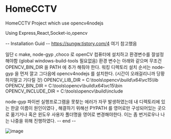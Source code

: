 # HomeCCTV
HomeCCTV Project which use opencv4nodejs

Using Express,React,Socket-io,opencv


-- Installation Guid --
https://sungw.tistory.com/4 여기 참고했음

일단 c make, node-gyp ,choco 로 openCV 컴퓨터에 설치하고 환경변수를 잘설정해야함  (global windows-build-tools 필요없음)
환경 변수는 아래와 같으며 무조건 OPENCV_BIN_DIR 을 PATH 에 추가 해줘야 한다.
워킹 디렉토리 설치 순서는 node-gyp 을 먼저 깔고 그다음에 opencv4nodejs 를 설치한다. (시간이 오래걸리니까 당황하지말고 기다릴 것)
OPENCV_LIB_DIR = C:\tools\opencv\build\x64\vc15\lib
OPENCV_BIN_DIR = C:\tools\opencv\build\x64\vc15\bin
OPENCV_INCLUDE_DIR = C:\tools\opencv\build\include 


node-gyp 파이썬 실행프로그램을 못찾는 에러가 자꾸 발생하였는데
내 디렉토리에 있는 한글 이름이 원인이였다 , 해결하기 위해선
PYPATH 를 영어로만 구성되어있는 곳으로 옮기거나 혹은 윈도우 사용자 폴더명을 영어로 변경해야한다. 이는 좀 번거로우나 나는 나중을 위해 진행하였다.
-- end -- 

![image](https://user-images.githubusercontent.com/83959642/150568230-0d2edc56-7b93-4476-8de1-af98b0744d83.png)
